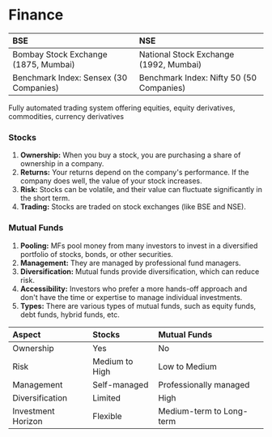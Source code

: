 # Finance

BSE | NSE
:--- | :---
Bombay Stock Exchange (1875, Mumbai) | National Stock Exchange (1992, Mumbai)
Benchmark Index: Sensex (30 Companies) | Benchmark Index: Nifty 50 (50 Companies)

Fully automated trading system offering equities, equity derivatives, commodities, currency derivatives

### Stocks
1. **Ownership:** When you buy a stock, you are purchasing a share of ownership in a company.
2. **Returns:** Your returns depend on the company's performance. If the company does well, the value of your stock increases.
3. **Risk:** Stocks can be volatile, and their value can fluctuate significantly in the short term.
4. **Trading:** Stocks are traded on stock exchanges (like BSE and NSE).

### Mutual Funds
1. **Pooling:** MFs pool money from many investors to invest in a diversified portfolio of stocks, bonds, or other securities.
2. **Management:** They are managed by professional fund managers.
3. **Diversification:** Mutual funds provide diversification, which can reduce risk.
4. **Accessibility:** Investors who prefer a more hands-off approach and don't have the time or expertise to manage individual investments.
5. **Types:** There are various types of mutual funds, such as equity funds, debt funds, hybrid funds, etc.

Aspect | Stocks	| Mutual Funds
:--- | :--- | :---
Ownership |	Yes	|	No
Risk | Medium to High |	Low to Medium
Management | Self-managed	| Professionally managed
Diversification | Limited |	High
Investment Horizon | Flexible	| Medium-term to Long-term
